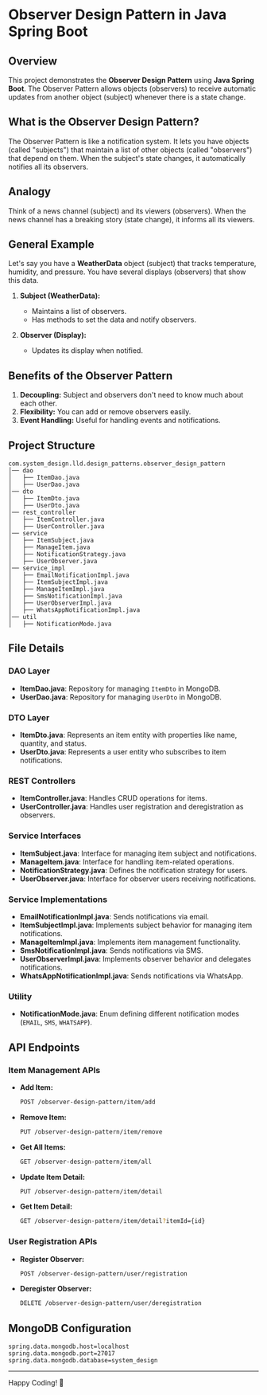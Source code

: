 # Observer Design Pattern in Java Spring Boot

## Overview

This project demonstrates the **Observer Design Pattern** using **Java Spring Boot**. The Observer Pattern allows objects (observers) to receive automatic updates from another object (subject) whenever there is a state change.

## What is the Observer Design Pattern?

The Observer Pattern is like a notification system. It lets you have objects (called "subjects") that maintain a list of other objects (called "observers") that depend on them. When the subject's state changes, it automatically notifies all its observers.

## Analogy

Think of a news channel (subject) and its viewers (observers). When the news channel has a breaking story (state change), it informs all its viewers.

## General Example

Let's say you have a **WeatherData** object (subject) that tracks temperature, humidity, and pressure. You have several displays (observers) that show this data.

1. **Subject (WeatherData):**
   - Maintains a list of observers.
   - Has methods to set the data and notify observers.

2. **Observer (Display):**
   - Updates its display when notified.

## Benefits of the Observer Pattern

1. **Decoupling:** Subject and observers don't need to know much about each other.
2. **Flexibility:** You can add or remove observers easily.
3. **Event Handling:** Useful for handling events and notifications.

## Project Structure

```
com.system_design.lld.design_patterns.observer_design_pattern
│── dao
│   ├── ItemDao.java
│   ├── UserDao.java
│── dto
│   ├── ItemDto.java
│   ├── UserDto.java
│── rest_controller
│   ├── ItemController.java
│   ├── UserController.java
│── service
│   ├── ItemSubject.java
│   ├── ManageItem.java
│   ├── NotificationStrategy.java
│   ├── UserObserver.java
│── service_impl
│   ├── EmailNotificationImpl.java
│   ├── ItemSubjectImpl.java
│   ├── ManageItemImpl.java
│   ├── SmsNotificationImpl.java
│   ├── UserObserverImpl.java
│   ├── WhatsAppNotificationImpl.java
│── util
│   ├── NotificationMode.java
```

## File Details

### **DAO Layer**
- **ItemDao.java**: Repository for managing `ItemDto` in MongoDB.
- **UserDao.java**: Repository for managing `UserDto` in MongoDB.

### **DTO Layer**
- **ItemDto.java**: Represents an item entity with properties like name, quantity, and status.
- **UserDto.java**: Represents a user entity who subscribes to item notifications.

### **REST Controllers**
- **ItemController.java**: Handles CRUD operations for items.
- **UserController.java**: Handles user registration and deregistration as observers.

### **Service Interfaces**
- **ItemSubject.java**: Interface for managing item subject and notifications.
- **ManageItem.java**: Interface for handling item-related operations.
- **NotificationStrategy.java**: Defines the notification strategy for users.
- **UserObserver.java**: Interface for observer users receiving notifications.

### **Service Implementations**
- **EmailNotificationImpl.java**: Sends notifications via email.
- **ItemSubjectImpl.java**: Implements subject behavior for managing item notifications.
- **ManageItemImpl.java**: Implements item management functionality.
- **SmsNotificationImpl.java**: Sends notifications via SMS.
- **UserObserverImpl.java**: Implements observer behavior and delegates notifications.
- **WhatsAppNotificationImpl.java**: Sends notifications via WhatsApp.

### **Utility**
- **NotificationMode.java**: Enum defining different notification modes (`EMAIL`, `SMS`, `WHATSAPP`).

## API Endpoints

### **Item Management APIs**

- **Add Item:**
  ```sh
  POST /observer-design-pattern/item/add
  ```
- **Remove Item:**
  ```sh
  PUT /observer-design-pattern/item/remove
  ```
- **Get All Items:**
  ```sh
  GET /observer-design-pattern/item/all
  ```
- **Update Item Detail:**
  ```sh
  PUT /observer-design-pattern/item/detail
  ```
- **Get Item Detail:**
  ```sh
  GET /observer-design-pattern/item/detail?itemId={id}
  ```

### **User Registration APIs**

- **Register Observer:**
  ```sh
  POST /observer-design-pattern/user/registration
  ```
- **Deregister Observer:**
  ```sh
  DELETE /observer-design-pattern/user/deregistration
  ```

## MongoDB Configuration

```properties
spring.data.mongodb.host=localhost
spring.data.mongodb.port=27017
spring.data.mongodb.database=system_design
```

---
Happy Coding! 🚀

